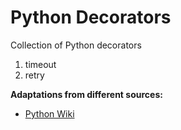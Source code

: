 # Python Decorators
Collection of Python decorators 


1. timeout
2. retry


**Adaptations from different sources:**

* [Python Wiki](https://wiki.python.org)

